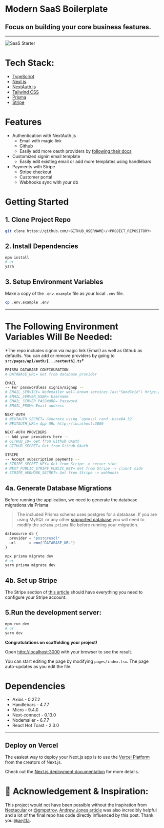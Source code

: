 # **Modern SaaS Boilerplate**

## Focus on building your core business features.

---

![SaaS Starter](https://res.cloudinary.com/dxghtqpao/image/upload/v1659066394/A_Modern_SaaS_Boilerplate_wtiao3.png)

# **Tech Stack:**

- [TypeScript](https://typescriptlang.org/)
- [Next.js](https://nextjs.org)
- [NextAuth.js](https://next-auth.js.org/)
- [Tailwind CSS](https://tailwindcss.com/)
- [Prisma](https://prisma.io/)
- [Stripe](https://stripe.com/)

# **Features**

- Authentication with NextAuth.js
  - Email with magic link
  - Github
  - Easily add more oauth providers by [following their docs](https://next-auth.js.org/configuration/providers/oauth)
- Customized signin email template
  - Easily edit existing email or add more templates using handlebars
- Payments with Stripe
  - Stripe checkout
  - Customer portal
  - Webhooks sync with your db

# **Getting Started**

## **1. Clone Project Repo**

```bash
git clone https://github.com/<GITHUB_USERNAME>/<PROJECT_REPOSITORY>
```

## **2. Install Dependencies**

```bash
npm install
# or
yarn
```

## **3. Setup Environment Variables**

Make a copy of the `.env.example` file as your local `.env` file.

```bash
cp .env.example .env
```

---

# **The Following Environment Variables Will Be Needed:**

\*The repo includes signin via magic link (Email) as well as Github as defaults. You can add or remove providers by going to **`src/pages/api/auth/[...nextauth].ts`\***

```bash
PRISMA DATABASE CONFIGURATION
# DATABASE_URL= Get from database provider

EMAIL
-- For passwordless signin/signup --
# EMAIL_SERVICE= Nodemailer well-known services (ex:"SendGrid") https://nodemailer.com/smtp/well-known/
# EMAIL_SERVER_USER= Username
# EMAIL_SERVER_PASSWORD= Password
# EMAIL_FROM= Email address

NEXT-AUTH
# NEXTAUTH_SECRET= Generate using `openssl rand -base64 32`
# NEXTAUTH_URL= App URL http://localhost:3000

NEXT-AUTH PROVIDERS
-- Add your providers here --
# GITHUB_ID= Get from Github OAuth
# GITHUB_SECRET= Get from Github OAuth

STRIPE
-- Accept subscription payments --
# STRIPE_SECRET_KEY= Get from Stripe -> server side
# NEXT_PUBLIC_STRIPE_PUBLIC_KEY= Get from Stripe -> client side
# STRIPE_WEBHOOK_SECRET= Get from Stripe -> webhooks
```

## **4a. Generate Database Migrations**

Before running the application, we need to generate the database migrations via Prisma

> The included Prisma schema uses postgres for a database. If you are using MySQL or any other [supported database](https://www.prisma.io/docs/reference/database-reference/supported-databases) you will need to modify the `schema.prisma` file before running your migration.

```javascript
datasource db {
  provider = "postgresql"
  url      = env("DATABASE_URL")
}
```

```bash
npx prisma migrate dev
# or
yarn prisma migrate dev
```

## **4b. Set up Stripe**

The Stripe section of [this article](https://dev.to/ajones_codes/how-to-add-user-accounts-and-paid-subscriptions-to-your-nextjs-website-585e) should have everything you need to configure your Stripe account.

## **5.Run the development server:**

```bash
npm run dev
# or
yarn dev
```

**Congratulations on scaffolding your project!**

Open [http://localhost:3000](http://localhost:3000) with your browser to see the result.

You can start editing the page by modifying `pages/index.tsx`. The page auto-updates as you edit the file.

# **Dependencies**

- Axios - 0.27.2
- Handlebars - 4.7.7
- Micro - 9.4.0
- Next-connect - 0.13.0
- Nodemailer - 6.7.7
- React Hot Toast - 2.3.0

---

## Deploy on Vercel

The easiest way to deploy your Next.js app is to use the [Vercel Platform](https://vercel.com/new?utm_medium=default-template&filter=next.js&utm_source=create-next-app&utm_campaign=create-next-app-readme) from the creators of Next.js.

Check out the [Next.js deployment documentation](https://nextjs.org/docs/deployment) for more details.

# **🙏 Acknowledgement & Inspiration:**

This project would not have been possible without the inspiration from [Nextacular](https://nextacular.co/) or [@gmpetrov](https://github.com/gmpetrov). [Andrew Jones article](https://dev.to/ajones_codes/how-to-add-user-accounts-and-paid-subscriptions-to-your-nextjs-website-585e) was also incredibly helpful and a lot of the final repo has code directly influenced by this post. Thank you [@aej11a](https://github.com/aej11a).
